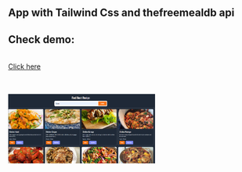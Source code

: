 ## App with Tailwind Css and thefreemealdb api

## Check demo: 
<br>
<a href="https://ziauddin128.github.io/recipe-app/" target="_blank">Click here</a>

<br><br>
<img src="demo.png" width="300px">
